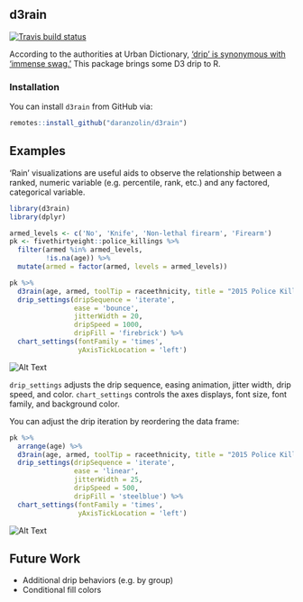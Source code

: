 
<!-- README.md is generated from README.Rmd. Please edit that file -->

## d3rain

[![Travis build
status](https://travis-ci.org/daranzolin/d3rain.svg?branch=master)](https://travis-ci.org/daranzolin/d3rain)

According to the authorities at Urban Dictionary, [‘drip’ is synonymous
with ‘immense
swag.’](https://www.urbandictionary.com/define.php?term=Drip) This
package brings some D3 drip to R.

### Installation

You can install `d3rain` from GitHub via:

``` r
remotes::install_github("daranzolin/d3rain")
```

## Examples

‘Rain’ visualizations are useful aids to observe the relationship
between a ranked, numeric variable (e.g. percentile, rank, etc.) and any
factored, categorical variable.

``` r
library(d3rain)
library(dplyr)

armed_levels <- c('No', 'Knife', 'Non-lethal firearm', 'Firearm')
pk <- fivethirtyeight::police_killings %>% 
  filter(armed %in% armed_levels,
         !is.na(age)) %>% 
  mutate(armed = factor(armed, levels = armed_levels)) 

pk %>% 
  d3rain(age, armed, toolTip = raceethnicity, title = "2015 Police Killings by Age, Armed Status") %>% 
  drip_settings(dripSequence = 'iterate',
                ease = 'bounce',
                jitterWidth = 20,
                dripSpeed = 1000,
                dripFill = 'firebrick') %>% 
  chart_settings(fontFamily = 'times',
                 yAxisTickLocation = 'left')
```

![Alt
Text](https://raw.githubusercontent.com/daranzolin/d3rain/master/inst/img/d3raingif1.gif)

`drip_settings` adjusts the drip sequence, easing animation, jitter
width, drip speed, and color. `chart_settings` controls the axes
displays, font size, font family, and background color.

You can adjust the drip iteration by reordering the data frame:

``` r
pk %>% 
  arrange(age) %>% 
  d3rain(age, armed, toolTip = raceethnicity, title = "2015 Police Killings by Age, Armed Status") %>% 
  drip_settings(dripSequence = 'iterate',
                ease = 'linear',
                jitterWidth = 25,
                dripSpeed = 500,
                dripFill = 'steelblue') %>% 
  chart_settings(fontFamily = 'times',
                 yAxisTickLocation = 'left')
```

![Alt
Text](https://raw.githubusercontent.com/daranzolin/d3rain/master/inst/img/d3raingif2.gif)

## Future Work

  - Additional drip behaviors (e.g. by group)
  - Conditional fill colors
